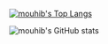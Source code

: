 [![mouhib's Top Langs](https://github-readme-stats.vercel.app/api/top-langs/?username=mmouhib&&layout=compact&theme=algolia)](https://github.com/mmouhib/mmouhib)


![mouhib's GitHub stats](https://github-readme-stats.vercel.app/api?username=mmouhib&show_icons=true&theme=synthwave)
